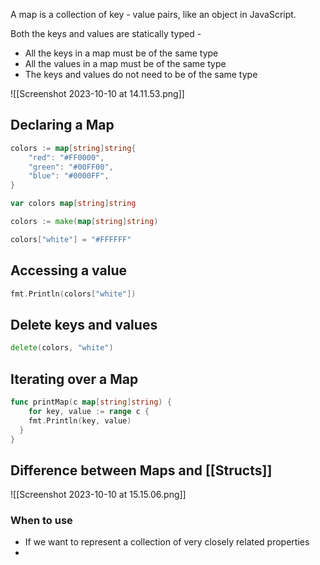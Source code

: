 A map is a collection of key - value pairs, like an object in JavaScript.

Both the keys and values are statically typed - 
- All the keys in a map must be of the same type
- All the values in a map must be of the same type
- The keys and values do not need to be of the same type

![[Screenshot 2023-10-10 at 14.11.53.png]]

## Declaring a Map
```go
colors := map[string]string{
	"red": "#FF0000",
	"green": "#00FF00",
	"blue": "#0000FF",
}
```
```go
var colors map[string]string
```
```go
colors := make(map[string]string)

colors["white"] = "#FFFFFF"
```


## Accessing a value
```go
fmt.Println(colors["white"])
```

## Delete keys and values
```go
delete(colors, "white")
```

## Iterating over a Map
```go
func printMap(c map[string]string) {
	for key, value := range c {
	fmt.Println(key, value)
  }
}
```

## Difference between Maps and [[Structs]]
![[Screenshot 2023-10-10 at 15.15.06.png]]

### When to use
- If we want to represent a collection of very closely related properties
- 